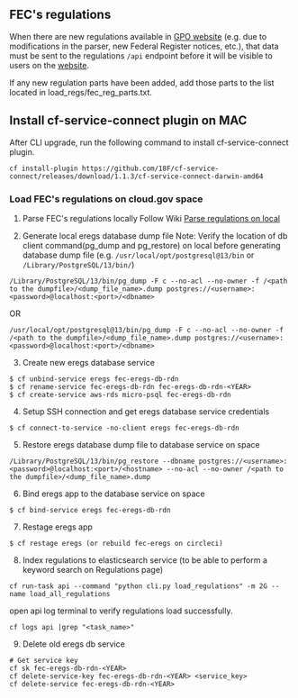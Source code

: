 ## FEC's regulations
When there are new regulations available in [GPO website](https://www.govinfo.gov/bulkdata/CFR/) (e.g. due to modifications in the parser, new Federal Register notices, etc.), that data must be sent to the regulations `/api` endpoint before it will be visible to users on the [website](https://www.fec.gov/regulations).

If any new regulation parts have been added, add those parts to the list located in load_regs/fec_reg_parts.txt.

## Install cf-service-connect plugin on MAC 
After CLI upgrade, run the following command to install cf-service-connect plugin. 

```
cf install-plugin https://github.com/18F/cf-service-connect/releases/download/1.1.3/cf-service-connect-darwin-amd64
```

### Load FEC's regulations on cloud.gov space

1.  Parse FEC's regulations locally
Follow Wiki [Parse regulations on local](https://github.com/fecgov/fec-eregs/wiki/Parse-regulations-on-local)

2. Generate local eregs database dump file
Note: Verify the location of db client command(pg_dump and pg_restore) on local before generating database dump file
(e.g. `/usr/local/opt/postgresql@13/bin` or `/Library/PostgreSQL/13/bin/`)

```
/Library/PostgreSQL/13/bin/pg_dump -F c --no-acl --no-owner -f /<path to the dumpfile>/<dump_file_name>.dump postgres://<username>:<password>@localhost:<port>/<dbname>
```
OR

```
/usr/local/opt/postgresql@13/bin/pg_dump -F c --no-acl --no-owner -f /<path to the dumpfile>/<dump_file_name>.dump postgres://<username>:<password>@localhost:<port>/<dbname>
```

3. Create new eregs database service

```
$ cf unbind-service eregs fec-eregs-db-rdn
$ cf rename-service fec-eregs-db-rdn fec-eregs-db-rdn-<YEAR>
$ cf create-service aws-rds micro-psql fec-eregs-db-rdn
```

4. Setup SSH connection and get eregs database service credentials
```
$ cf connect-to-service -no-client eregs fec-eregs-db-rdn
```

5. Restore eregs database dump file to database service on space
```
/Library/PostgreSQL/13/bin/pg_restore --dbname postgres://<username>:<password>@localhost:<port>/<hostname> --no-acl --no-owner /<path to the dumpfile>/<dump_file_name>.dump
```

6. Bind eregs app to the database service on space 
```
$ cf bind-service eregs fec-eregs-db-rdn
```

7. Restage eregs app 
```
$ cf restage eregs (or rebuild fec-eregs on circleci)
```

8. Index regulations to elasticsearch service (to be able to perform a keyword search on Regulations page)
```
cf run-task api --command "python cli.py load_regulations" -m 2G --name load_all_regulations
```
open api log terminal to verify regulations load successfully.
```
cf logs api |grep "<task_name>"
```

9. Delete old eregs db service
```
# Get service key
cf sk fec-eregs-db-rdn-<YEAR>
cf delete-service-key fec-eregs-db-rdn-<YEAR> <service_key>
cf delete-service fec-eregs-db-rdn-<YEAR>
```

